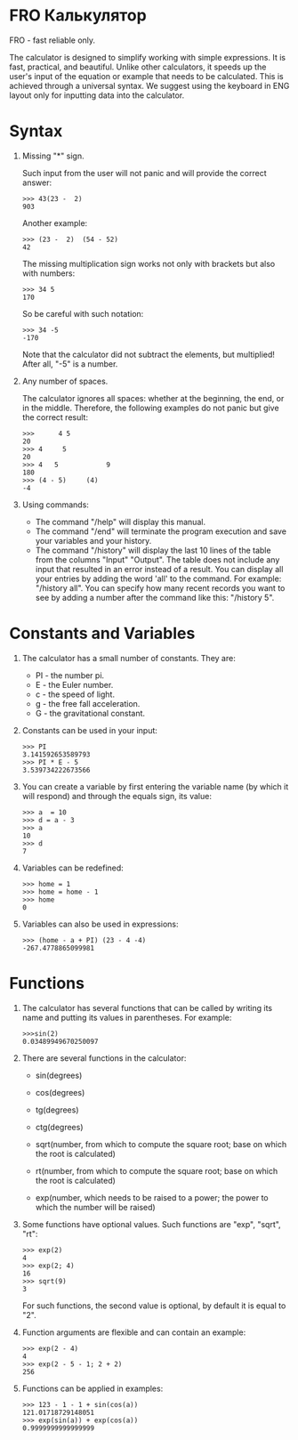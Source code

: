 
# FRO Калькулятор #

FRO - fast reliable only.

The calculator is designed to simplify working with simple expressions. It is fast, practical, and beautiful. Unlike other calculators, it speeds up the user's input of the equation or example that needs to be calculated. This is achieved through a universal syntax. We suggest using the keyboard in ENG layout only for inputting data into the calculator.

# Syntax #

1. Missing "*" sign.

    Such input from the user will not panic and will provide the correct answer:
    ```
    >>> 43(23 -  2) 
    903
    ```

    Another example:
    ```
    >>> (23 -  2)  (54 - 52)
    42
    ```

    The missing multiplication sign works not only with brackets but also with numbers:
    ```
    >>> 34 5
    170
    ```

    So be careful with such notation:
    ```
    >>> 34 -5
    -170
    ```
    Note that the calculator did not subtract the elements, but multiplied! After all, "-5" is a number.

2. Any number of spaces.

    The calculator ignores all spaces: whether at the beginning, the end, or in the middle. Therefore, the following examples do not panic but give the correct result:
    ```
    >>>      4 5
    20
    >>> 4     5
    20
    >>> 4   5            9
    180
    >>> (4 - 5)     (4)
    -4
    ```

3. Using commands:

    - The command "/help" will display this manual.
    - The command "/end" will terminate the program execution and save your variables and your history.
    - The command "/history" will display the last 10 lines of the table from the columns "Input" "Output". The table does not include any input that resulted in an error instead of a result. You can display all your entries by adding the word 'all' to the command. For example: "/history all". You can specify how many recent records you want to see by adding a number after the command like this: "/history 5".

# Constants and Variables #

1. The calculator has a small number of constants. They are:

    - PI - the number pi.
    - E - the Euler number.
    - c - the speed of light.
    - g - the free fall acceleration.
    - G - the gravitational constant.

2. Constants can be used in your input:

    ```
    >>> PI
    3.141592653589793
    >>> PI * E - 5
    3.539734222673566
    ``` 

3. You can create a variable by first entering the variable name (by which it will respond) and through the equals sign, its value:
    ```
    >>> a  = 10
    >>> d = a - 3
    >>> a
    10
    >>> d
    7
    ```

4. Variables can be redefined:
    ```
    >>> home = 1
    >>> home = home - 1
    >>> home
    0
    ```

5. Variables can also be used in expressions:
    ```
    >>> (home - a + PI) (23 - 4 -4)
    -267.4778865099981
    ```

# Functions #

1. The calculator has several functions that can be called by writing its name and putting its values in parentheses. For example:
    ```
    >>>sin(2)
    0.03489949670250097
    ```

2. There are several functions in the calculator:

    - sin(degrees)
    - cos(degrees)
    - tg(degrees)
    - ctg(degrees)

    - sqrt(number, from which to compute the square root; base on which the root is calculated)
    - rt(number, from which to compute the square root; base on which the root is calculated)
    - exp(number, which needs to be raised to a power; the power to which the number will be raised)

3. Some functions have optional values. Such functions are "exp", "sqrt", "rt":
    ```
    >>> exp(2)
    4
    >>> exp(2; 4)
    16
    >>> sqrt(9)
    3
    ```
    For such functions, the second value is optional, by default it is equal to "2".

4. Function arguments are flexible and can contain an example:
    ```
    >>> exp(2 - 4)
    4
    >>> exp(2 - 5 - 1; 2 + 2)
    256
    ```

5. Functions can be applied in examples:
    ```
    >>> 123 - 1 - 1 + sin(cos(a))
    121.01718729148051
    >>> exp(sin(a)) + exp(cos(a))
    0.9999999999999999
    ```

